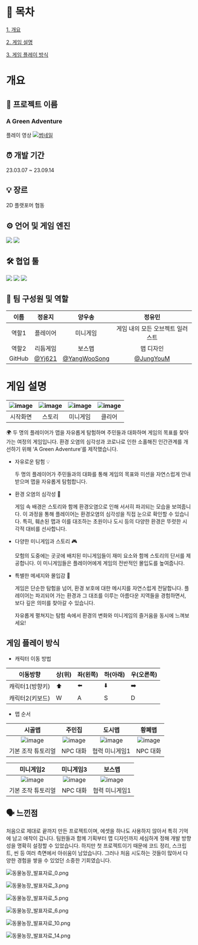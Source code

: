 # 📄 목차

[1. 개요](#개요)

[2. 게임 설명](#게임-설명)

[3. 게임 플레이 방식](#게임-플레이-방식)

# 개요

## 📌 프로젝트 이름
### A Green Adventure

플레이 영상
[![썸네일](https://github.com/user-attachments/assets/b76c980f-f4f3-4f14-87d8-e66e06af6d32)](https://www.youtube.com/watch?v=Bp7SQIwjy0c&t=4s)

## ⏰ 개발 기간

23.03.07 ~ 23.09.14

## 💡 장르
2D 플랫포머 협동

## ⚙️ **언어 및 게임 엔진**

</div>
<img src="https://img.shields.io/badge/Unity-100000?style=for-the-badge&logo=unity&logoColor=white">
<img src="https://img.shields.io/badge/C%23-239120?style=for-the-badge&logo=c-sharp&logoColor=white">

</p>

## 🛠️ **협업 툴**

</div>

<img src="https://img.shields.io/badge/Notion-000000?style=for-the-badge&logo=notion&logoColor=white">

<img src="https://img.shields.io/badge/Discord-7289DA?style=for-the-badge&logo=discord&logoColor=white">

<img src="https://img.shields.io/badge/GitHub-100000?style=for-the-badge&logo=github&logoColor=white">
</p>

## **🧑 팀 구성원 및 역할**

| 이름 | 정윤지 | 양우송 | 정유민 |
| :---: | :---: | :---: | :---: |
| 역할1 | 플레이어 | 미니게임 | 게임 내의 모든 오브젝트 일러스트 |
| 역할2 | 리듬게임 | 보스맵 | 맵 디자인 |
| GitHub | [@Yj621](https://github.com/Yj621)|[@YangWooSong](https://github.com/YangWooSong) |[@JungYouM](https://github.com/JungYouM)|

# 게임 설명


| ![image](https://github.com/user-attachments/assets/b76c980f-f4f3-4f14-87d8-e66e06af6d32) | ![image](https://github.com/user-attachments/assets/ecdb8c2a-e810-47de-a177-6b21dae3b8b4) | ![image](https://github.com/user-attachments/assets/34115afe-d9f3-4db5-bc12-2dc67c82c680) | ![image](https://github.com/user-attachments/assets/9b54f3ce-ffaf-4c3e-b68a-2232ebc04c74)
| :---: | :---: | :---: | :---: |
| 시작화면 | 스토리 | 미니게임 | 클리어 |


🌍 두 명의 플레이어가 맵을 자유롭게 탐험하며 주민들과 대화하며 게임의 목표를 찾아가는 여정의 게임입니다. 환경 오염의 심각성과 코로나로 인한 소홀해진 인간관계를 개선하기 위해 ‘A Green Adventure’를 제작했습니다.

- 자유로운 탐험 💡
    
    두 명의 플레이어가 주민들과의 대화를 통해 게임의 목표와 미션을 자연스럽게 안내받으며 맵을 자유롭게 탐험합니다.
    

- 환경 오염의 심각성 🌱
    
    게임 속 배경은 스토리와 함께 환경오염으로 인해 서서히 파괴되는 모습을 보여줍니다. 이 과정을 통해 플레이어는 환경오염의 심각성을 직접 눈으로 확인할 수 있습니다. 특히, 훼손된 맵과 이를 대조하는 초원이나 도시 등의 다양한 환경은 뚜렷한 시각적 대비를 선사합니다.
    
- 다양한 미니게임과 스토리 🎮
    
    모험의 도중에는 곳곳에 배치된 미니게임들이 재미 요소와 함께 스토리의 단서를 제공합니다. 이 미니게임들은 플레이어에게 게임의 전반적인 몰입도를 높여줍니다.
    
- 특별한 메세지와 몰입감 💌
    
    게임은 단순한 탐험을 넘어, 환경 보호에 대한 메시지를 자연스럽게 전달합니다. 플레이어는 파괴되어 가는 환경과 그 대조를 이루는 아름다운 지역들을 경험하면서, 보다 깊은 의미를 찾아갈 수 있습니다.
    
    자유롭게 펼쳐지는 탐험 속에서 환경의 변화와 미니게임의 즐거움을 동시에 느껴보세요!

## 게임 플레이 방식

- 캐릭터 이동 방법

| 이동방향 | 상(위) | 좌(왼쪽) | 하(아래) | 우(오른쪽) |
| --- | --- | --- | --- | --- |
| 캐릭터1(방향키) | ⬆️ | ⬅️ | ⬇️ | ➡️ |
| 캐릭터2(키보드) | W | A | S | D |

- 맵 순서
  
| 시골맵 | 주민집 | 도시맵 | 황폐맵 |
| :---: | :---: | :---: | :---: |
| ![image](https://github.com/user-attachments/assets/0901394e-6e5e-4c92-80a1-5c2554180aa6) | ![image](https://github.com/user-attachments/assets/ecdb8c2a-e810-47de-a177-6b21dae3b8b4) | ![image](https://github.com/user-attachments/assets/bc3713c5-a1c4-4d09-989c-0892ce671b52) | ![image](https://github.com/user-attachments/assets/68628ea6-506b-4791-a22a-90e02b55b190)
| 기본 조작 튜토리얼 | NPC 대화 | 협력 미니게임1 | NPC 대화 |


| 미니게임2 | 미니게임3 | 보스맵 |
| :---: | :---: | :---: |
| ![image](https://github.com/user-attachments/assets/2171b717-47b4-47bd-b11e-f299389bdf87) | ![image](https://github.com/user-attachments/assets/81895f54-141e-4254-900e-e459fd1a9cae) | ![image](https://github.com/user-attachments/assets/49d9209f-f981-4dd2-93b8-e293eeb6ede5) |
| 기본 조작 튜토리얼 | NPC 대화 | 협력 미니게임1 |


## 🗣️ 느낀점

처음으로 제대로 끝까지 만든 프로젝트이며, 에셋을 하나도 사용하지 않아서 특히 기억에 남고 애착이 갑니다. 팀원들과 함께 기획부터 맵 디자인까지 세심하게 정해 개발 방향성을 명확히 설정할 수 있었습니다. 하지만 첫 프로젝트이기 때문에 코드 정리, 스크립트, 씬 등 여러 측면에서 아쉬움이 남았습니다. 그러나 처음 시도하는 것들이 많아서 다양한 경험을 쌓을 수 있었던 소중한 기회였습니다.

![동물농장_발표자료_0.png](https://github.com/Yj621/Kp-23-1/blob/main/image/img_0.png)

![동물농장_발표자료_3.png](https://github.com/Yj621/Kp-23-1/blob/main/image/img_3.png)

![동물농장_발표자료_5.png](https://github.com/Yj621/Kp-23-1/blob/main/image/img_5.png)

![동물농장_발표자료_6.png](https://github.com/Yj621/Kp-23-1/blob/main/image/img_6.png)

![동물농장_발표자료_10.png](https://github.com/Yj621/Kp-23-1/blob/main/image/img_10.png)

![동물농장_발표자료_14.png](https://github.com/Yj621/Kp-23-1/blob/main/image/img_14.png)



